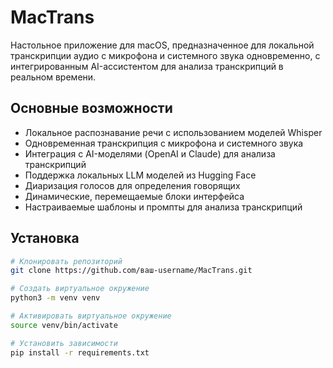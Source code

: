 # MacTrans

Настольное приложение для macOS, предназначенное для локальной транскрипции аудио с микрофона и системного звука одновременно, с интегрированным AI-ассистентом для анализа транскрипций в реальном времени.

## Основные возможности

- Локальное распознавание речи с использованием моделей Whisper
- Одновременная транскрипция с микрофона и системного звука
- Интеграция с AI-моделями (OpenAI и Claude) для анализа транскрипций
- Поддержка локальных LLM моделей из Hugging Face
- Диаризация голосов для определения говорящих
- Динамические, перемещаемые блоки интерфейса
- Настраиваемые шаблоны и промпты для анализа транскрипций

## Установка

```bash
# Клонировать репозиторий
git clone https://github.com/ваш-username/MacTrans.git

# Создать виртуальное окружение
python3 -m venv venv

# Активировать виртуальное окружение
source venv/bin/activate

# Установить зависимости
pip install -r requirements.txt